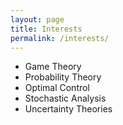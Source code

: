 ```yaml
---
layout: page
title: Interests
permalink: /interests/
---
```


- Game Theory
- Probability Theory
- Optimal Control
- Stochastic Analysis
- Uncertainty Theories

